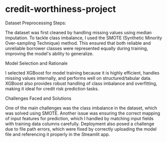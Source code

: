 # credit-worthiness-project

Dataset Preprocessing Steps:

The dataset was first cleaned by handling missing values using median imputation. To tackle class imbalance, I used the SMOTE (Synthetic Minority Over-sampling Technique) method. This ensured that both reliable and unreliable borrower classes were represented equally during training, improving the model's ability to generalize.

Model Selection and Rationale

I selected XGBoost for model training because it is highly efficient, handles missing values internally, and performs well on structured/tabular data. XGBoost also provides robust handling of class imbalance and overfitting, making it ideal for credit risk prediction tasks.

Challenges Faced and Solutions

One of the main challenges was the class imbalance in the dataset, which was solved using SMOTE. Another issue was ensuring the correct mapping of input features for prediction, which I handled by matching input fields with training data columns carefully. Deployment also posed a challenge due to file path errors, which were fixed by correctly uploading the model file and referencing it properly in the Streamlit app.
